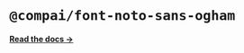 # `@compai/font-noto-sans-ogham`

[**Read the docs &rarr;**](https://components.ai/docs/typefaces/noto-sans-ogham)
